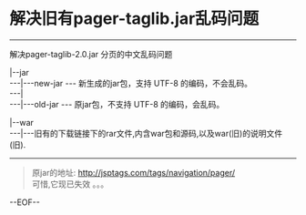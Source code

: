 # 解决旧有pager-taglib.jar乱码问题
     
***  
解决pager-taglib-2.0.jar 分页的中文乱码问题   
  

|--jar  
 ---|---new-jar  --- 新生成的jar包，支持 UTF-8 的编码，不会乱码。  
 ---|  
 ---|---old-jar  --- 原jar包，不支持 UTF-8 的编码，会乱码。    
   
  
|--war  
 ---|---旧有的下载链接下的rar文件,内含war包和源码,以及war(旧)的说明文件(旧).  



***  
 > 原jar的地址:  http://jsptags.com/tags/navigation/pager/  
 > 可惜,它现已失效 。。。 

--EOF--

